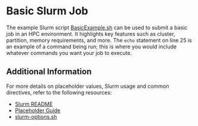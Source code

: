 # Basic Slurm Job

The example Slurm script [BasicExample.sh](BasicExample.sh) can be used to submit a basic job in an HPC environment. It highlights key features such as cluster, partition, memory requirements, and more. The `echo` statement on line 25 is an example of a command being run; this is where you would include whatever commands you want your job to execute.

## Additional Information

For more details on placeholder values, Slurm usage and common directives, refer to the following resources:

- [Slurm README](../README.md)
- [Placeholder Guide](../README.md#placeholders)
- [slurm-options.sh](../slurm-options.sh)
